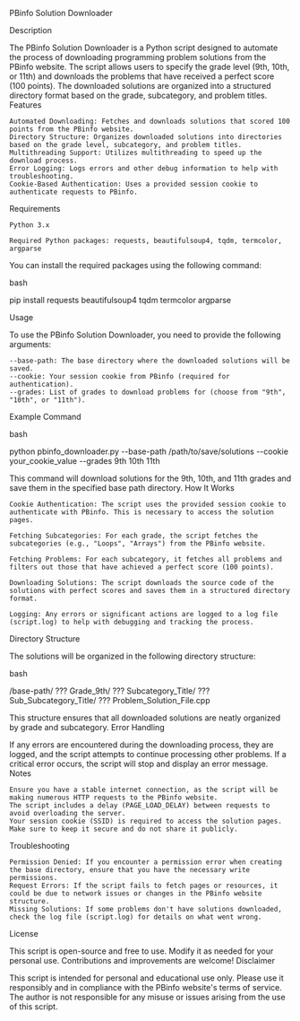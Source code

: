 PBinfo Solution Downloader

Description

The PBinfo Solution Downloader is a Python script designed to automate the process of downloading programming problem solutions from the PBinfo website. The script allows users to specify the grade level (9th, 10th, or 11th) and downloads the problems that have received a perfect score (100 points). The downloaded solutions are organized into a structured directory format based on the grade, subcategory, and problem titles.
Features

    Automated Downloading: Fetches and downloads solutions that scored 100 points from the PBinfo website.
    Directory Structure: Organizes downloaded solutions into directories based on the grade level, subcategory, and problem titles.
    Multithreading Support: Utilizes multithreading to speed up the download process.
    Error Logging: Logs errors and other debug information to help with troubleshooting.
    Cookie-Based Authentication: Uses a provided session cookie to authenticate requests to PBinfo.

Requirements

    Python 3.x

    Required Python packages: requests, beautifulsoup4, tqdm, termcolor, argparse

You can install the required packages using the following command:

bash

pip install requests beautifulsoup4 tqdm termcolor argparse

Usage

To use the PBinfo Solution Downloader, you need to provide the following arguments:

    --base-path: The base directory where the downloaded solutions will be saved.
    --cookie: Your session cookie from PBinfo (required for authentication).
    --grades: List of grades to download problems for (choose from "9th", "10th", or "11th").

Example Command

bash

python pbinfo_downloader.py --base-path /path/to/save/solutions --cookie your_cookie_value --grades 9th 10th 11th

This command will download solutions for the 9th, 10th, and 11th grades and save them in the specified base path directory.
How It Works

    Cookie Authentication: The script uses the provided session cookie to authenticate with PBinfo. This is necessary to access the solution pages.

    Fetching Subcategories: For each grade, the script fetches the subcategories (e.g., "Loops", "Arrays") from the PBinfo website.

    Fetching Problems: For each subcategory, it fetches all problems and filters out those that have achieved a perfect score (100 points).

    Downloading Solutions: The script downloads the source code of the solutions with perfect scores and saves them in a structured directory format.

    Logging: Any errors or significant actions are logged to a log file (script.log) to help with debugging and tracking the process.

Directory Structure

The solutions will be organized in the following directory structure:

bash

/base-path/
??? Grade_9th/
    ??? Subcategory_Title/
        ??? Sub_Subcategory_Title/
            ??? Problem_Solution_File.cpp

This structure ensures that all downloaded solutions are neatly organized by grade and subcategory.
Error Handling

If any errors are encountered during the downloading process, they are logged, and the script attempts to continue processing other problems. If a critical error occurs, the script will stop and display an error message.
Notes

    Ensure you have a stable internet connection, as the script will be making numerous HTTP requests to the PBinfo website.
    The script includes a delay (PAGE_LOAD_DELAY) between requests to avoid overloading the server.
    Your session cookie (SSID) is required to access the solution pages. Make sure to keep it secure and do not share it publicly.

Troubleshooting

    Permission Denied: If you encounter a permission error when creating the base directory, ensure that you have the necessary write permissions.
    Request Errors: If the script fails to fetch pages or resources, it could be due to network issues or changes in the PBinfo website structure.
    Missing Solutions: If some problems don't have solutions downloaded, check the log file (script.log) for details on what went wrong.

License

This script is open-source and free to use. Modify it as needed for your personal use. Contributions and improvements are welcome!
Disclaimer

This script is intended for personal and educational use only. Please use it responsibly and in compliance with the PBinfo website's terms of service. The author is not responsible for any misuse or issues arising from the use of this script.

